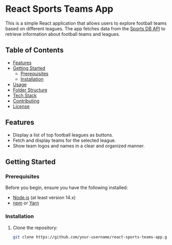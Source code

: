 # React Sports Teams App

This is a simple React application that allows users to explore football teams based on different leagues. The app fetches data from the [Sports DB API](https://www.thesportsdb.com/) to retrieve information about football teams and leagues.

## Table of Contents

- [Features](#features)
- [Getting Started](#getting-started)
  - [Prerequisites](#prerequisites)
  - [Installation](#installation)
- [Usage](#usage)
- [Folder Structure](#folder-structure)
- [Tech Stack](#tech-stack)
- [Contributing](#contributing)
- [License](#license)

## Features

- Display a list of top football leagues as buttons.
- Fetch and display teams for the selected league.
- Show team logos and names in a clear and organized manner.

## Getting Started

### Prerequisites

Before you begin, ensure you have the following installed:

- [Node.js](https://nodejs.org/) (at least version 14.x)
- [npm](https://www.npmjs.com/) or [Yarn](https://yarnpkg.com/)

### Installation

1. Clone the repository:

   ```bash
   git clone https://github.com/your-username/react-sports-teams-app.git
